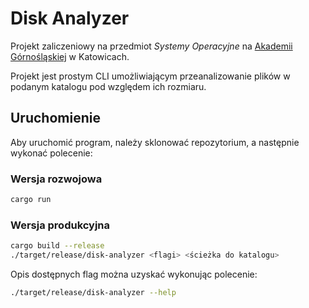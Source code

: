 # Disk Analyzer

Projekt zaliczeniowy na przedmiot *Systemy Operacyjne* na [Akademii Górnośląskiej](https://www.gwsh.pl) w Katowicach.

Projekt jest prostym CLI umożliwiającym przeanalizowanie plików w podanym katalogu pod względem ich rozmiaru.

## Uruchomienie

Aby uruchomić program, należy sklonować repozytorium, a następnie wykonać polecenie:

### Wersja rozwojowa

```bash
cargo run
```

### Wersja produkcyjna

```bash
cargo build --release
./target/release/disk-analyzer <flagi> <ścieżka do katalogu>
```

Opis dostępnych flag można uzyskać wykonując polecenie:

```bash
./target/release/disk-analyzer --help
```

